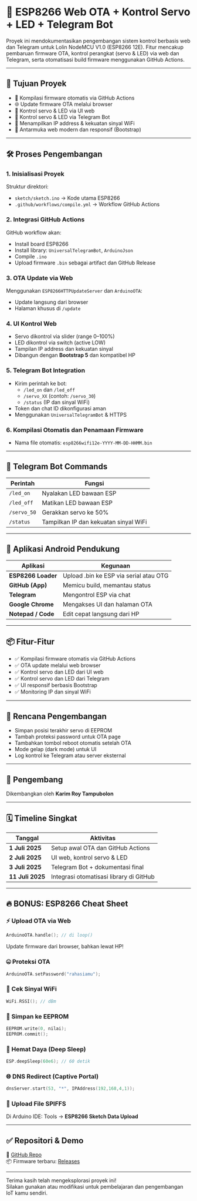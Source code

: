 # 🚀 ESP8266 Web OTA + Kontrol Servo + LED + Telegram Bot

Proyek ini mendokumentasikan pengembangan sistem kontrol berbasis web dan Telegram untuk Lolin NodeMCU V1.0 (ESP8266 12E). Fitur mencakup pembaruan firmware OTA, kontrol perangkat (servo & LED) via web dan Telegram, serta otomatisasi build firmware menggunakan GitHub Actions.

---

## 📌 Tujuan Proyek

- 🔁 Kompilasi firmware otomatis via GitHub Actions  
- 🌐 Update firmware OTA melalui browser  
- 🧭 Kontrol servo & LED via UI web  
- 🤖 Kontrol servo & LED via Telegram Bot  
- 📶 Menampilkan IP address & kekuatan sinyal WiFi  
- 📱 Antarmuka web modern dan responsif (Bootstrap)

---

## 🛠️ Proses Pengembangan

### 1. Inisialisasi Proyek
Struktur direktori:
- `sketch/sketch.ino` → Kode utama ESP8266
- `.github/workflows/compile.yml` → Workflow GitHub Actions

### 2. Integrasi GitHub Actions
GitHub workflow akan:
- Install board ESP8266
- Install library: `UniversalTelegramBot`, `ArduinoJson`
- Compile `.ino`
- Upload firmware `.bin` sebagai artifact dan GitHub Release

### 3. OTA Update via Web
Menggunakan `ESP8266HTTPUpdateServer` dan `ArduinoOTA`:
- Update langsung dari browser
- Halaman khusus di `/update`

### 4. UI Kontrol Web
- Servo dikontrol via slider (range 0–100%)
- LED dikontrol via switch (active LOW)
- Tampilan IP address dan kekuatan sinyal
- Dibangun dengan **Bootstrap 5** dan kompatibel HP

### 5. Telegram Bot Integration
- Kirim perintah ke bot:
  - `/led_on` dan `/led_off`
  - `/servo_XX` (contoh: `/servo_30`)
  - `/status` (IP dan sinyal WiFi)
- Token dan chat ID dikonfigurasi aman
- Menggunakan `UniversalTelegramBot` & HTTPS

### 6. Kompilasi Otomatis dan Penamaan Firmware
- Nama file otomatis: `esp8266wifi12e-YYYY-MM-DD-HHMM.bin`

---

## 🤖 Telegram Bot Commands

| Perintah       | Fungsi                                 |
|----------------|----------------------------------------|
| `/led_on`      | Nyalakan LED bawaan ESP                |
| `/led_off`     | Matikan LED bawaan ESP                 |
| `/servo_50`    | Gerakkan servo ke 50%                  |
| `/status`      | Tampilkan IP dan kekuatan sinyal WiFi  |

---

## 📱 Aplikasi Android Pendukung

| Aplikasi             | Kegunaan                                    |
|----------------------|---------------------------------------------|
| **ESP8266 Loader**   | Upload .bin ke ESP via serial atau OTG       |
| **GitHub (App)**     | Memicu build, memantau status                |
| **Telegram**         | Mengontrol ESP via chat                      |
| **Google Chrome**    | Mengakses UI dan halaman OTA                 |
| **Notepad / Code**   | Edit cepat langsung dari HP                  |

---

## 📦 Fitur-Fitur

- ✅ Kompilasi firmware otomatis via GitHub Actions  
- ✅ OTA update melalui web browser  
- ✅ Kontrol servo dan LED dari UI web  
- ✅ Kontrol servo dan LED dari Telegram  
- ✅ UI responsif berbasis Bootstrap  
- ✅ Monitoring IP dan sinyal WiFi  

---

## 🔮 Rencana Pengembangan

- Simpan posisi terakhir servo di EEPROM  
- Tambah proteksi password untuk OTA page  
- Tambahkan tombol reboot otomatis setelah OTA  
- Mode gelap (dark mode) untuk UI  
- Log kontrol ke Telegram atau server eksternal  

---

## 👤 Pengembang

Dikembangkan oleh **Karim Roy Tampubolon**

---

## 🗓️ Timeline Singkat

| Tanggal         | Aktivitas                                    |
|------------------|-----------------------------------------------|
| **1 Juli 2025**  | Setup awal OTA dan GitHub Actions             |
| **2 Juli 2025**  | UI web, kontrol servo & LED                   |
| **3 Juli 2025**  | Telegram Bot + dokumentasi final              |
| **11 Juli 2025** | Integrasi otomatisasi library di GitHub       |

---

## 🔥 BONUS: ESP8266 Cheat Sheet

### ⚡ Upload OTA via Web
```cpp
ArduinoOTA.handle(); // di loop()
```
Update firmware dari browser, bahkan lewat HP!

### 🤐 Proteksi OTA
```cpp
ArduinoOTA.setPassword("rahasiamu");
```

### 📶 Cek Sinyal WiFi
```cpp
WiFi.RSSI(); // dBm
```

### 📍 Simpan ke EEPROM
```cpp
EEPROM.write(0, nilai);
EEPROM.commit();
```

### 🔋 Hemat Daya (Deep Sleep)
```cpp
ESP.deepSleep(60e6); // 60 detik
```

### 🌐 DNS Redirect (Captive Portal)
```cpp
dnsServer.start(53, "*", IPAddress(192,168,4,1));
```

### 📁 Upload File SPIFFS
Di Arduino IDE: Tools → **ESP8266 Sketch Data Upload**

---

## ✅ Repositori & Demo

📁 [GitHub Repo](https://github.com/kajukopi/esp8266wifi12e)  
📦 Firmware terbaru: [Releases](https://github.com/kajukopi/esp8266wifi12e/releases)

---

Terima kasih telah mengeksplorasi proyek ini!  
Silakan gunakan atau modifikasi untuk pembelajaran dan pengembangan IoT kamu sendiri.
